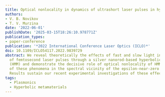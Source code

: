 ```yaml
---
title: Optical nonlocality in dynamics of ultrashort laser pulses in hyperbolic metamaterials
authors:
- V. B. Novikov
- T. V. Murzina
date: '2022-06-01'
publishDate: '2025-03-15T18:26:10.978771Z'
publication_types:
- paper-conference
publication: '*2022 International Conference Laser Optics (ICLO)*'
doi: 10.1109/ICLO54117.2022.9839729
abstract: We reveal theoretically the effects of fast and slow light in transmission
  of femtosecond laser pulses through a silver nanorod-based hyperbolic metamaterial
  (HMM) and demonstrate the decisive role of optical nonlocality of HMMs in the appearance
  of these phenomena in the spectral vicinity of the epsilon-near-zero regime of HMM.
  Results sustain our recent experimental investigations of these effects.
tags:
  - Plasmonics
  - Hyperbolic metamaterials
---
```

